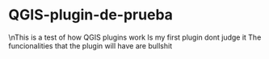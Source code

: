 # QGIS-plugin-de-prueba
\nThis is a test of how QGIS plugins work
Is my first plugin dont judge it
The funcionalities that the plugin will have are bullshit
